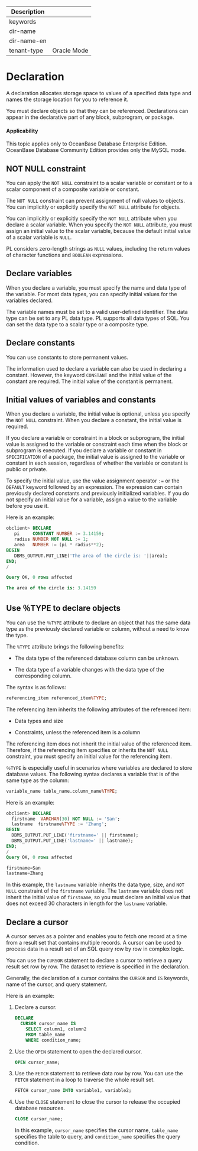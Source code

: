 | Description   |                 |
|---------------|-----------------|
| keywords      |                 |
| dir-name      |                 |
| dir-name-en   |                 |
| tenant-type   | Oracle Mode     |

# Declaration

A declaration allocates storage space to values of a specified data type and names the storage location for you to reference it.

You must declare objects so that they can be referenced. Declarations can appear in the declarative part of any block, subprogram, or package.

  <main id="notice" >
    <h4>Applicability</h4>
    <p>This topic applies only to OceanBase Database Enterprise Edition. OceanBase Database Community Edition provides only the MySQL mode. </p>
  </main>

## NOT NULL constraint

You can apply the `NOT NULL` constraint to a scalar variable or constant or to a scalar component of a composite variable or constant.

The `NOT NULL` constraint can prevent assignment of null values to objects. You can implicitly or explicitly specify the `NOT NULL` attribute for objects.

You can implicitly or explicitly specify the `NOT NULL` attribute when you declare a scalar variable. When you specify the `NOT NULL` attribute, you must assign an initial value to the scalar variable, because the default initial value of a scalar variable is `NULL`.

PL considers zero-length strings as `NULL` values, including the return values of character functions and `BOOLEAN` expressions.

## Declare variables

When you declare a variable, you must specify the name and data type of the variable. For most data types, you can specify initial values for the variables declared.

The variable names must be set to a valid user-defined identifier. The data type can be set to any PL data type. PL supports all data types of SQL. You can set the data type to a scalar type or a composite type.

## Declare constants

You can use constants to store permanent values.

The information used to declare a variable can also be used in declaring a constant. However, the keyword `CONSTANT` and the initial value of the constant are required. The initial value of the constant is permanent.

## Initial values of variables and constants

When you declare a variable, the initial value is optional, unless you specify the `NOT NULL` constraint. When you declare a constant, the initial value is required.

If you declare a variable or constraint in a block or subprogram, the initial value is assigned to the variable or constraint each time when the block or subprogram is executed. If you declare a variable or constant in `SPECIFICATION` of a package, the initial value is assigned to the variable or constant in each session, regardless of whether the variable or constant is public or private.

To specify the initial value, use the value assignment operator `:=` or the `DEFAULT` keyword followed by an expression. The expression can contain previously declared constants and previously initialized variables. If you do not specify an initial value for a variable, assign a value to the variable before you use it.

Here is an example:

```sql
obclient> DECLARE
   pi     CONSTANT NUMBER := 3.14159;
   radius NUMBER NOT NULL := 1;
   area   NUMBER := (pi * radius**2);
BEGIN
   DBMS_OUTPUT.PUT_LINE('The area of the circle is: '||area);
END;
/

Query OK, 0 rows affected

The area of the circle is: 3.14159
```

## Use ％TYPE to declare objects

You can use the `％TYPE` attribute to declare an object that has the same data type as the previously declared variable or column, without a need to know the type.

The `%TYPE` attribute brings the following benefits:

* The data type of the referenced database column can be unknown.

* The data type of a variable changes with the data type of the corresponding column.

The syntax is as follows:

```sql
referencing_item referenced_item%TYPE;
```

The referencing item inherits the following attributes of the referenced item:

* Data types and size

* Constraints, unless the referenced item is a column

The referencing item does not inherit the initial value of the referenced item. Therefore, if the referencing item specifies or inherits the `NOT NULL` constraint, you must specify an initial value for the referencing item.

`％TYPE` is especially useful in scenarios where variables are declared to store database values.  The following syntax declares a variable that is of the same type as the column:

```sql
variable_name table_name.column_name%TYPE;
```

Here is an example:

```sql
obclient> DECLARE
  firstname  VARCHAR(30) NOT NULL := 'San';
  lastname  firstname%TYPE := 'Zhang';
BEGIN
  DBMS_OUTPUT.PUT_LINE('firstname=' || firstname);
  DBMS_OUTPUT.PUT_LINE('lastname=' || lastname);
END;
/
Query OK, 0 rows affected

firstname=San
lastname=Zhang
```

In this example, the `lastname` variable inherits the data type, size, and `NOT NULL` constraint of the `firstname` variable. The `lastname` variable does not inherit the initial value of `firstname`, so you must declare an initial value that does not exceed 30 characters in length for the `lastname` variable.

## Declare a cursor

A cursor serves as a pointer and enables you to fetch one record at a time from a result set that contains multiple records. A cursor can be used to process data in a result set of an SQL query row by row in complex logic.

You can use the `CURSOR` statement to declare a cursor to retrieve a query result set row by row. The dataset to retrieve is specified in the declaration.

Generally, the declaration of a cursor contains the `CURSOR` and `IS` keywords, name of the cursor, and query statement.

Here is an example:

1. Declare a cursor.

   ```sql
   DECLARE
     CURSOR cursor_name IS
       SELECT column1, column2
       FROM table_name
       WHERE condition_name;
   ```

2. Use the `OPEN` statement to open the declared cursor.

   ```sql
   OPEN cursor_name;
   ```

3. Use the `FETCH` statement to retrieve data row by row. You can use the `FETCH` statement in a loop to traverse the whole result set.

   ```sql
   FETCH cursor_name INTO variable1, variable2;
   ```

4. Use the `CLOSE` statement to close the cursor to release the occupied database resources.

   ```sql
   CLOSE cursor_name;
   ```

   In this example, `cursor_name` specifies the cursor name, `table_name` specifies the table to query, and `condition_name` specifies the query condition.
